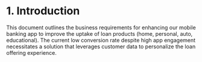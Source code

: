 # 1. Introduction

This document outlines the business requirements for enhancing our mobile banking app to improve the uptake of loan products (home, personal, auto, educational).  The current low conversion rate despite high app engagement necessitates a solution that leverages customer data to personalize the loan offering experience.
